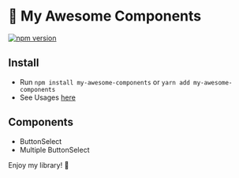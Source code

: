 # :rocket: My Awesome Components

[![npm version](https://badge.fury.io/js/my-awesome-components.svg)](//npmjs.com/package/my-awesome-components)

## Install

- Run `npm install my-awesome-components` or `yarn add my-awesome-components`
- See Usages [here](https://github.com/b3coded/my-awesome-components/blob/master/examples/README.md)

## Components

- ButtonSelect
- Multiple ButtonSelect

Enjoy my library! :purple_heart:
